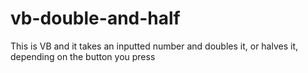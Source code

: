# vb-double-and-half
This is VB and it takes an inputted number and doubles it, or halves it, depending on the button you press
